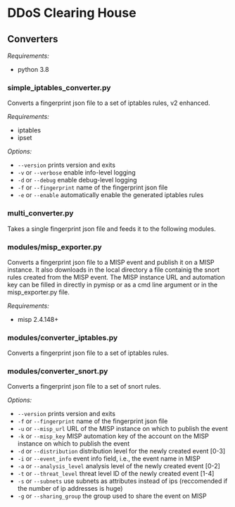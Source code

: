 # DDoS Clearing House
## Converters
*Requirements:*
- python 3.8

### simple_iptables_converter.py
Converts a fingerprint json file to a set of iptables rules, v2 enhanced.

*Requirements:*
- iptables
- ipset

*Options:*
- `--version` prints version and exits
- `-v` or `--verbose` enable info-level logging
- `-d` or `--debug` enable debug-level logging
- `-f` or `--fingerprint` name of the fingerprint json file
- `-e` or `--enable` automatically enable the generated iptables rules

### multi_converter.py
Takes a single fingerprint json file and feeds it to the following modules.

### modules/misp_exporter.py
Converts a fingerprint json file to a MISP event and publish it on a MISP instance. It also downloads in the local directory a file containig the snort rules created from the MISP event. The MISP instance URL and automation key can be filled in directly in pymisp or as a cmd line argument or in the misp_exporter.py file.

*Requirements:*
- misp 2.4.148+

### modules/converter_iptables.py
Converts a fingerprint json file to a set of iptables rules.

### modules/converter_snort.py
Converts a fingerprint json file to a set of snort rules.

*Options:*
- `--version` prints version and exits
- `-f` or `--fingerprint` name of the fingerprint json file
- `-u` or `--misp_url` URL of the MISP instance on which to publish the event
- `-k` or `--misp_key` MISP automation key of the account on the MISP instance on which to publish the event
- `-d` or `--distribution` distribution level for the newly created event [0-3]
- `-i` or `--event_info` event info field, i.e., the event name in MISP
- `-a` or `--analysis_level` analysis level of the newly created event [0-2]
- `-t` or `--threat_level` threat level ID of the newly created event [1-4]
- `-s` or `--subnets` use subnets as attributes instead of ips (reccomended if the number of ip addresses is huge)
- `-g` or `--sharing_group` the group used to share the event on MISP
